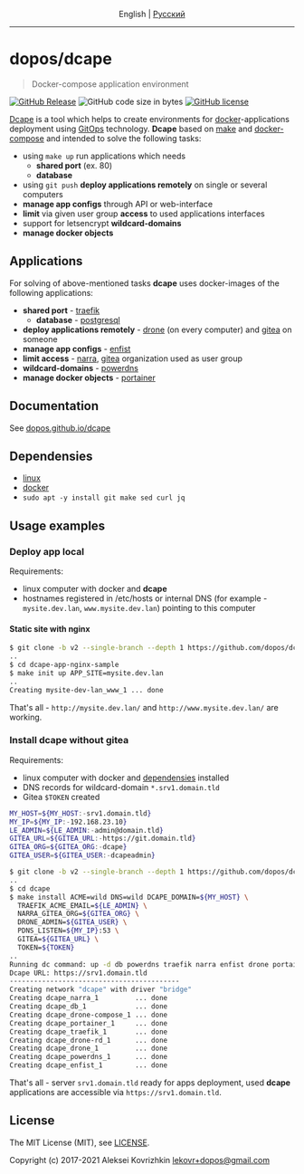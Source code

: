 <p align="center">
  <span>English</span> |
  <a href="README.ru.md#readme">Pусский</a>
</p>

---

# dopos/dcape

> Docker-compose application environment

[![GitHub Release][1]][2]
![GitHub code size in bytes][3]
[![GitHub license][4]][5]

[1]: https://img.shields.io/github/release/dopos/dcape.svg
[2]: https://github.com/dopos/dcape/releases
[3]: https://img.shields.io/github/languages/code-size/dopos/dcape.svg
[4]: https://img.shields.io/github/license/dopos/dcape.svg
[5]: LICENSE

[Dcape](https://github.com/dopos/dcape) is a tool which helps to create environments for [docker](https://www.docker.com/)-applications deployment using [GitOps](https://www.gitops.tech/) technology. **Dcape** based on [make](https://www.gnu.org/software/make/) and [docker-compose](https://docs.docker.com/compose/) and intended to solve the following tasks:

* using `make up` run applications which needs
  * **shared port** (ex. 80)
  * **database**
* using `git push` **deploy applications remotely** on single or several computers
* **manage app configs** through API or web-interface
* **limit** via given user group **access** to used applications interfaces
* support for letsencrypt **wildcard-domains**
* **manage docker objects**

## Applications

For solving of above-mentioned tasks **dcape** uses docker-images of the following applications:

* **shared port**  - [traefik](https://traefik.io/)
  * **database** - [postgresql](https://www.postgresql.org)
* **deploy applications remotely** - [drone](https://github.com/drone) (on every computer) and [gitea](https://gitea.io/) on someone
* **manage app configs** - [enfist](https://github.com/apisite/app-enfist)
* **limit access** - [narra](https://github.com/dopos/narra), [gitea](https://gitea.io/) organization used as user group
* **wildcard-domains** - [powerdns](https://www.powerdns.com/)
* **manage docker objects** - [portainer](https://portainer.io/)

## Documentation

See [dopos.github.io/dcape](https://dopos.github.io/en/dcape)

## Dependensies

* [linux](https://ubuntu.com/download)
* [docker](https://docs.docker.com/engine/install/ubuntu/)
* `sudo apt -y install git make sed curl jq`

## Usage examples

### Deploy app local

Requirements:

* linux computer with docker and **dcape**
* hostnames registered in /etc/hosts or internal DNS (for example - `mysite.dev.lan`, `www.mysite.dev.lan`) pointing to this computer

#### Static site with nginx

```bash
$ git clone -b v2 --single-branch --depth 1 https://github.com/dopos/dcape-app-nginx-sample.git
..
$ cd dcape-app-nginx-sample
$ make init up APP_SITE=mysite.dev.lan
..
Creating mysite-dev-lan_www_1 ... done
```

That's all - `http://mysite.dev.lan/` and `http://www.mysite.dev.lan/` are working.

### Install dcape without gitea

Requirements:

* linux computer with docker and [dependensies](#Dependensies) installed
* DNS records for wildcard-domain `*.srv1.domain.tld`
* Gitea `$TOKEN` created

```bash
MY_HOST=${MY_HOST:-srv1.domain.tld}
MY_IP=${MY_IP:-192.168.23.10}
LE_ADMIN=${LE_ADMIN:-admin@domain.tld}
GITEA_URL=${GITEA_URL:-https://git.domain.tld}
GITEA_ORG=${GITEA_ORG:-dcape}
GITEA_USER=${GITEA_USER:-dcapeadmin}

$ git clone -b v2 --single-branch --depth 1 https://github.com/dopos/dcape.git
..
$ cd dcape
$ make install ACME=wild DNS=wild DCAPE_DOMAIN=${MY_HOST} \
  TRAEFIK_ACME_EMAIL=${LE_ADMIN} \
  NARRA_GITEA_ORG=${GITEA_ORG} \
  DRONE_ADMIN=${GITEA_USER} \
  PDNS_LISTEN=${MY_IP}:53 \
  GITEA=${GITEA_URL} \
  TOKEN=${TOKEN}
..
Running dc command: up -d db powerdns traefik narra enfist drone portainer
Dcape URL: https://srv1.domain.tld
------------------------------------------
Creating network "dcape" with driver "bridge"
Creating dcape_narra_1         ... done
Creating dcape_db_1            ... done
Creating dcape_drone-compose_1 ... done
Creating dcape_portainer_1     ... done
Creating dcape_traefik_1       ... done
Creating dcape_drone-rd_1      ... done
Creating dcape_drone_1         ... done
Creating dcape_powerdns_1      ... done
Creating dcape_enfist_1        ... done

```

That's all - server `srv1.domain.tld` ready for apps deployment, used **dcape** applications are accessible via `https://srv1.domain.tld`.

## License

The MIT License (MIT), see [LICENSE](LICENSE).

Copyright (c) 2017-2021 Aleksei Kovrizhkin <lekovr+dopos@gmail.com>
